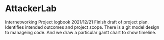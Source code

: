 # AttackerLab
Internetworking Project logbook
2021/12/21
Finish draft of project plan. Identifies intended outcomes and project scope. There is a git model design to manageing code.
And we draw a particular gantt chart to show timeline.

